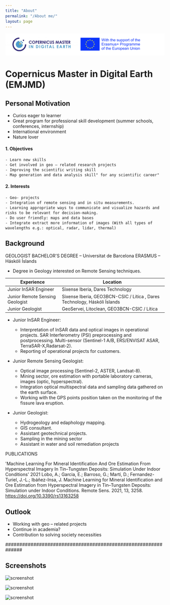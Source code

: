 ```yaml
---
title: "About"
permalink: "/About me/"
layout: page
---
```


![This is an image](/images/ErasmusCopernicusLogo.png) 

# Copernicus Master in Digital Earth (EMJMD)

## Personal Motivation 
-	Curios eager to learner
-	Great program for professional skill development (summer schools, conferences, internship)
-	International environment 
-	Nature lover
	
#### 1. Objectives
	- Learn new skills
	- Get involved in geo – related research projects
	- Improving the scientific writing skill
	- Map generation and data analysis skill" for any scientific career"

#### 2. Interests
	- Geo- projects 
	- Integration of remote sensing and in situ measurements. 
	- Learning appropriate ways to communicate and visualize hazards and risks to be relevant for decision-making.	
	- Do user friendly: maps and data bases
	- Integrate extract more information of images (With all types of wavelengths e.g.: optical, radar, lidar, thermal)



## Background

GEOLOGIST BACHELOR'S DEGREE – Universitat de Barcelona		ERASMUS – Háskóli Íslands
- Degree in Geology interested on Remote Sensing techniques.


| Experience                      | Location                                                                  |
|---------------------------------|---------------------------------------------------------------------------|
| Junior InSAR Engineer           | Sixense Iberia, Dares Technology                                          |
| Junior Remote Sensing Geologist | Sixense Iberia, GEO3BCN-CSIC / Lítica , Dares Technology, Háskóli Íslands |
| Junior Geologist                | GeoServei, Litoclean, GEO3BCN-CSIC / Lítica                               |


- Junior InSAR Engineer: 
	- Interpretation of InSAR data and optical images in operational projects. SAR Interferometry (PSI) preprocessing and postprocessing. Multi-sensor (Sentinel-1 A/B, ERS/ENVISAT ASAR, TerraSAR-X,Radarsat-2). 
	- Reporting of operational projects for customers. 

- Junior Remote Sensing Geologist: 
	- Optical image processing (Sentinel-2, ASTER, Landsat-8).
	- Mining sector, ore estimation with portable laboratory cameras, images (optic, hyperspectral).
	- Integration optical multispectral data and sampling data gathered on the earth surface.
	- Working with the GPS points position taken on the monitoring of the fissure lava eruption.

- Junior Geologist:
	- Hydrogeology and edaphology mapping.
	- GIS consultant.
	- Assistant geotechnical projects.
	- Sampling in the mining sector
	- Assistant in water and soil remediation projects


PUBLICATIONS

'Machine Learning For Mineral Identification And Ore Estimation From Hyperspectral Imagery In Tin–Tungsten
Deposits: Simulation Under Indoor Conditions'
2021
Lobo, A.; Garcia, E.; Barroso, G.; Martí, D.; Fernandez-Turiel, J.-L.; Ibáñez-Insa, J. Machine Learning for Mineral
Identification and Ore Estimation from Hyperspectral Imagery in Tin–Tungsten Deposits: Simulation under Indoor
Conditions. Remote Sens. 2021, 13, 3258. https://doi.org/10.3390/rs13163258


## Outlook
-	Working with geo – related projects
-	Continue in academia?
-	Contribution to solving society necessities













##############################################################



## Screenshots

![screenshot](https://user-images.githubusercontent.com/4943215/109431850-cd711780-7a08-11eb-8601-2763f2ee6bb4.png)

![screenshot](https://user-images.githubusercontent.com/4943215/109431832-b6cac080-7a08-11eb-9c5e-a058680c23a1.png)

![screenshot](https://user-images.githubusercontent.com/4943215/73125194-5f0b8b80-3fa4-11ea-805c-8387187503ad.png)
